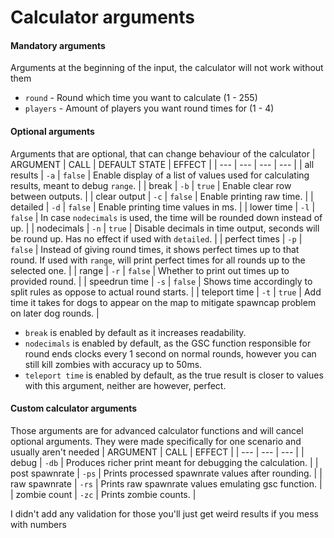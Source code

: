 # Calculator arguments

#### Mandatory arguments
Arguments at the beginning of the input, the calculator will not work without them
- `round` - Round which time you want to calculate (1 - 255)
- `players` - Amount of players you want round times for (1 - 4)

#### Optional arguments
Arguments that are optional, that can change behaviour of the calculator
| ARGUMENT | CALL | DEFAULT STATE | EFFECT |
| --- | --- | --- | --- |
| all results | `-a` | `false` | Enable display of a list of values used for calculating results, meant to debug `range`. |
| break | `-b` | `true` | Enable clear row between outputs. |
| clear output | `-c` | `false` | Enable printing raw time. |
| detailed | `-d` | `false` | Enable printing time values in ms. |
| lower time | `-l` | `false` | In case `nodecimals` is used, the time will be rounded down instead of up. |
| nodecimals | `-n` | `true` | Disable decimals in time output, seconds will be round up. Has no effect if used with `detailed`. |
| perfect times | `-p` | `false` | Instead of giving round times, it shows perfect times up to that round. If used with `range`, will print perfect times for all rounds up to the selected one. |
| range | `-r` | `false` | Whether to print out times up to provided round. |
| speedrun time | `-s` | `false` | Shows time accordingly to split rules as oppose to actual round starts. |
| teleport time | `-t` | `true` | Add time it takes for dogs to appear on the map to mitigate spawncap problem on later dog rounds. |
- `break` is enabled by default as it increases readability.
- `nodecimals` is enabled by default, as the GSC function responsible for round ends clocks every 1 second on normal rounds, however you can still kill zombies with accuracy up to 50ms.
- `teleport time` is enabled by default, as the true result is closer to values with this argument, neither are however, perfect.

#### Custom calculator arguments
Those arguments are for advanced calculator functions and will cancel optional arguments. They were made specifically for one scenario and usually aren't needed
| ARGUMENT | CALL | EFFECT |
| --- | --- | --- |
| debug | `-db` | Produces richer print meant for debugging the calculation. |
| post spawnrate | `-ps` | Prints processed spawnrate values after rounding. |
| raw spawnrate | `-rs` | Prints raw spawnrate values emulating gsc function. |
| zombie count | `-zc` | Prints zombie counts. |

I didn't add any validation for those you'll just get weird results if you mess with numbers
